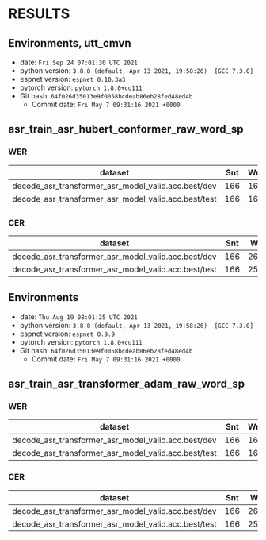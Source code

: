 <!-- Generated by scripts/utils/show_asr_result.sh -->
# RESULTS
## Environments, utt_cmvn
- date: `Fri Sep 24 07:01:30 UTC 2021`
- python version: `3.8.8 (default, Apr 13 2021, 19:58:26)  [GCC 7.3.0]`
- espnet version: `espnet 0.10.3a3`
- pytorch version: `pytorch 1.8.0+cu111`
- Git hash: `64f026d35013e9f0058bcdeab86eb28fed48ed4b`
  - Commit date: `Fri May 7 09:31:16 2021 +0000`

## asr_train_asr_hubert_conformer_raw_word_sp
### WER

|dataset|Snt|Wrd|Corr|Sub|Del|Ins|Err|S.Err|
|---|---|---|---|---|---|---|---|---|
|decode_asr_transformer_asr_model_valid.acc.best/dev|166|166|82.5|17.5|0.0|0.0|17.5|17.5|
|decode_asr_transformer_asr_model_valid.acc.best/test|166|166|89.2|10.8|0.0|0.0|10.8|10.8|

### CER

|dataset|Snt|Wrd|Corr|Sub|Del|Ins|Err|S.Err|
|---|---|---|---|---|---|---|---|---|
|decode_asr_transformer_asr_model_valid.acc.best/dev|166|2664|91.8|5.3|2.9|3.1|11.3|17.5|
|decode_asr_transformer_asr_model_valid.acc.best/test|166|2504|94.5|4.5|1.0|1.7|7.2|10.8|



## Environments
- date: `Thu Aug 19 08:01:25 UTC 2021`
- python version: `3.8.8 (default, Apr 13 2021, 19:58:26)  [GCC 7.3.0]`
- espnet version: `espnet 0.9.9`
- pytorch version: `pytorch 1.8.0+cu111`
- Git hash: `64f026d35013e9f0058bcdeab86eb28fed48ed4b`
  - Commit date: `Fri May 7 09:31:16 2021 +0000`

## asr_train_asr_transformer_adam_raw_word_sp
### WER

|dataset|Snt|Wrd|Corr|Sub|Del|Ins|Err|S.Err|
|---|---|---|---|---|---|---|---|---|
|decode_asr_transformer_asr_model_valid.acc.best/dev|166|166|23.5|76.5|0.0|0.0|76.5|76.5|
|decode_asr_transformer_asr_model_valid.acc.best/test|166|166|28.9|71.1|0.0|0.0|71.1|71.1|

### CER

|dataset|Snt|Wrd|Corr|Sub|Del|Ins|Err|S.Err|
|---|---|---|---|---|---|---|---|---|
|decode_asr_transformer_asr_model_valid.acc.best/dev|166|2664|57.4|24.8|17.8|9.3|51.9|76.5|
|decode_asr_transformer_asr_model_valid.acc.best/test|166|2504|69.7|20.2|10.0|12.2|42.5|71.1|
